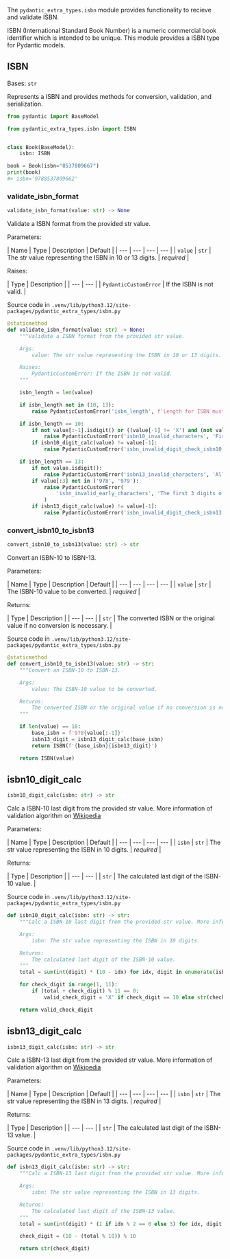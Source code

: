 The `pydantic_extra_types.isbn` module provides functionality to recieve and validate ISBN.

ISBN (International Standard Book Number) is a numeric commercial book identifier which is intended to be unique. This module provides a ISBN type for Pydantic models.

## ISBN

Bases: `str`

Represents a ISBN and provides methods for conversion, validation, and serialization.

```py
from pydantic import BaseModel

from pydantic_extra_types.isbn import ISBN


class Book(BaseModel):
    isbn: ISBN

book = Book(isbn="8537809667")
print(book)
#> isbn='9788537809662'

```

### validate_isbn_format

```python
validate_isbn_format(value: str) -> None

```

Validate a ISBN format from the provided str value.

Parameters:

| Name | Type | Description | Default | | --- | --- | --- | --- | | `value` | `str` | The str value representing the ISBN in 10 or 13 digits. | *required* |

Raises:

| Type | Description | | --- | --- | | `PydanticCustomError` | If the ISBN is not valid. |

Source code in `.venv/lib/python3.12/site-packages/pydantic_extra_types/isbn.py`

```python
@staticmethod
def validate_isbn_format(value: str) -> None:
    """Validate a ISBN format from the provided str value.

    Args:
        value: The str value representing the ISBN in 10 or 13 digits.

    Raises:
        PydanticCustomError: If the ISBN is not valid.
    """

    isbn_length = len(value)

    if isbn_length not in (10, 13):
        raise PydanticCustomError('isbn_length', f'Length for ISBN must be 10 or 13 digits, not {isbn_length}')

    if isbn_length == 10:
        if not value[:-1].isdigit() or ((value[-1] != 'X') and (not value[-1].isdigit())):
            raise PydanticCustomError('isbn10_invalid_characters', 'First 9 digits of ISBN-10 must be integers')
        if isbn10_digit_calc(value) != value[-1]:
            raise PydanticCustomError('isbn_invalid_digit_check_isbn10', 'Provided digit is invalid for given ISBN')

    if isbn_length == 13:
        if not value.isdigit():
            raise PydanticCustomError('isbn13_invalid_characters', 'All digits of ISBN-13 must be integers')
        if value[:3] not in ('978', '979'):
            raise PydanticCustomError(
                'isbn_invalid_early_characters', 'The first 3 digits of ISBN-13 must be 978 or 979'
            )
        if isbn13_digit_calc(value) != value[-1]:
            raise PydanticCustomError('isbn_invalid_digit_check_isbn13', 'Provided digit is invalid for given ISBN')

```

### convert_isbn10_to_isbn13

```python
convert_isbn10_to_isbn13(value: str) -> str

```

Convert an ISBN-10 to ISBN-13.

Parameters:

| Name | Type | Description | Default | | --- | --- | --- | --- | | `value` | `str` | The ISBN-10 value to be converted. | *required* |

Returns:

| Type | Description | | --- | --- | | `str` | The converted ISBN or the original value if no conversion is necessary. |

Source code in `.venv/lib/python3.12/site-packages/pydantic_extra_types/isbn.py`

```python
@staticmethod
def convert_isbn10_to_isbn13(value: str) -> str:
    """Convert an ISBN-10 to ISBN-13.

    Args:
        value: The ISBN-10 value to be converted.

    Returns:
        The converted ISBN or the original value if no conversion is necessary.
    """

    if len(value) == 10:
        base_isbn = f'978{value[:-1]}'
        isbn13_digit = isbn13_digit_calc(base_isbn)
        return ISBN(f'{base_isbn}{isbn13_digit}')

    return ISBN(value)

```

## isbn10_digit_calc

```python
isbn10_digit_calc(isbn: str) -> str

```

Calc a ISBN-10 last digit from the provided str value. More information of validation algorithm on [Wikipedia](https://en.wikipedia.org/wiki/ISBN#Check_digits)

Parameters:

| Name | Type | Description | Default | | --- | --- | --- | --- | | `isbn` | `str` | The str value representing the ISBN in 10 digits. | *required* |

Returns:

| Type | Description | | --- | --- | | `str` | The calculated last digit of the ISBN-10 value. |

Source code in `.venv/lib/python3.12/site-packages/pydantic_extra_types/isbn.py`

```python
def isbn10_digit_calc(isbn: str) -> str:
    """Calc a ISBN-10 last digit from the provided str value. More information of validation algorithm on [Wikipedia](https://en.wikipedia.org/wiki/ISBN#Check_digits)

    Args:
        isbn: The str value representing the ISBN in 10 digits.

    Returns:
        The calculated last digit of the ISBN-10 value.
    """
    total = sum(int(digit) * (10 - idx) for idx, digit in enumerate(isbn[:9]))

    for check_digit in range(1, 11):
        if (total + check_digit) % 11 == 0:
            valid_check_digit = 'X' if check_digit == 10 else str(check_digit)

    return valid_check_digit

```

## isbn13_digit_calc

```python
isbn13_digit_calc(isbn: str) -> str

```

Calc a ISBN-13 last digit from the provided str value. More information of validation algorithm on [Wikipedia](https://en.wikipedia.org/wiki/ISBN#Check_digits)

Parameters:

| Name | Type | Description | Default | | --- | --- | --- | --- | | `isbn` | `str` | The str value representing the ISBN in 13 digits. | *required* |

Returns:

| Type | Description | | --- | --- | | `str` | The calculated last digit of the ISBN-13 value. |

Source code in `.venv/lib/python3.12/site-packages/pydantic_extra_types/isbn.py`

```python
def isbn13_digit_calc(isbn: str) -> str:
    """Calc a ISBN-13 last digit from the provided str value. More information of validation algorithm on [Wikipedia](https://en.wikipedia.org/wiki/ISBN#Check_digits)

    Args:
        isbn: The str value representing the ISBN in 13 digits.

    Returns:
        The calculated last digit of the ISBN-13 value.
    """
    total = sum(int(digit) * (1 if idx % 2 == 0 else 3) for idx, digit in enumerate(isbn[:12]))

    check_digit = (10 - (total % 10)) % 10

    return str(check_digit)

```
